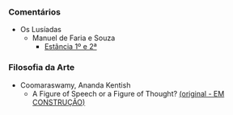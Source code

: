 ### Comentários
- Os Lusíadas
    - Manuel de Faria e Souza
        - [Estância 1º e 2ª](Comentários\Os%20Lusíadas\Manuel%20de%20Faria%20e%20Souza\Estâncias%201%20e%202)

### Filosofia da Arte
- Coomaraswamy, Ananda Kentish
    - A Figure of Speech or a Figure of Thought? [(original - EM CONSTRUÇÃO)](Filosofia%20da%20Arte\COOMARASWAMY,%20Ananda%20Kentish\A%20Figure%20of%20Speech%20or%20a%20Figure%20of%20Thought)
